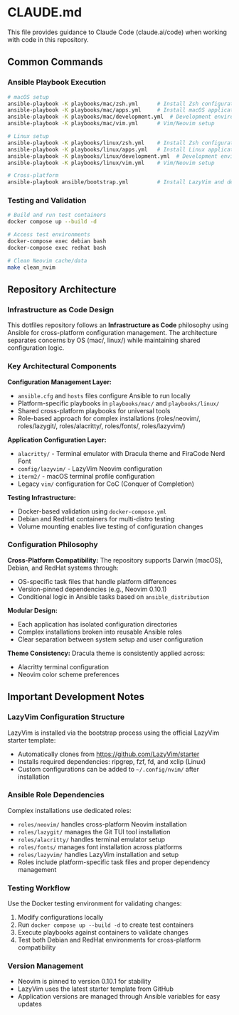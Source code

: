 # CLAUDE.md

This file provides guidance to Claude Code (claude.ai/code) when working with code in this repository.

## Common Commands

### Ansible Playbook Execution

```bash
# macOS setup
ansible-playbook -K playbooks/mac/zsh.yml      # Install Zsh configuration
ansible-playbook -K playbooks/mac/apps.yml     # Install macOS applications
ansible-playbook -K playbooks/mac/development.yml  # Development environment setup
ansible-playbook -K playbooks/mac/vim.yml      # Vim/Neovim setup

# Linux setup
ansible-playbook -K playbooks/linux/zsh.yml    # Install Zsh configuration
ansible-playbook -K playbooks/linux/apps.yml   # Install Linux applications
ansible-playbook -K playbooks/linux/development.yml  # Development environment setup
ansible-playbook -K playbooks/linux/vim.yml    # Vim/Neovim setup

# Cross-platform
ansible-playbook ansible/bootstrap.yml         # Install LazyVim and development tools
```

### Testing and Validation

```bash
# Build and run test containers
docker compose up --build -d

# Access test environments
docker-compose exec debian bash
docker-compose exec redhat bash

# Clean Neovim cache/data
make clean_nvim
```

## Repository Architecture

### Infrastructure as Code Design

This dotfiles repository follows an **Infrastructure as Code** philosophy using Ansible for cross-platform configuration management. The architecture separates concerns by OS (mac/, linux/) while maintaining shared configuration logic.

### Key Architectural Components

**Configuration Management Layer:**

- `ansible.cfg` and `hosts` files configure Ansible to run locally
- Platform-specific playbooks in `playbooks/mac/` and `playbooks/linux/`
- Shared cross-platform playbooks for universal tools
- Role-based approach for complex installations (roles/neovim/, roles/lazygit/, roles/alacritty/, roles/fonts/, roles/lazyvim/)

**Application Configuration Layer:**

- `alacritty/` - Terminal emulator with Dracula theme and FiraCode Nerd Font
- `config/lazyvim/` - LazyVim Neovim configuration
- `iterm2/` - macOS terminal profile configuration
- Legacy `vim/` configuration for CoC (Conquer of Completion)

**Testing Infrastructure:**

- Docker-based validation using `docker-compose.yml`
- Debian and RedHat containers for multi-distro testing
- Volume mounting enables live testing of configuration changes

### Configuration Philosophy

**Cross-Platform Compatibility:**
The repository supports Darwin (macOS), Debian, and RedHat systems through:

- OS-specific task files that handle platform differences
- Version-pinned dependencies (e.g., Neovim 0.10.1)
- Conditional logic in Ansible tasks based on `ansible_distribution`

**Modular Design:**

- Each application has isolated configuration directories
- Complex installations broken into reusable Ansible roles
- Clear separation between system setup and user configuration

**Theme Consistency:**
Dracula theme is consistently applied across:

- Alacritty terminal configuration
- Neovim color scheme preferences

## Important Development Notes

### LazyVim Configuration Structure

LazyVim is installed via the bootstrap process using the official LazyVim starter template:

- Automatically clones from <https://github.com/LazyVim/starter>
- Installs required dependencies: ripgrep, fzf, fd, and xclip (Linux)
- Custom configurations can be added to `~/.config/nvim/` after installation

### Ansible Role Dependencies

Complex installations use dedicated roles:

- `roles/neovim/` handles cross-platform Neovim installation
- `roles/lazygit/` manages the Git TUI tool installation
- `roles/alacritty/` handles terminal emulator setup
- `roles/fonts/` manages font installation across platforms
- `roles/lazyvim/` handles LazyVim installation and setup
- Roles include platform-specific task files and proper dependency management

### Testing Workflow

Use the Docker testing environment for validating changes:

1. Modify configurations locally
2. Run `docker compose up --build -d` to create test containers
3. Execute playbooks against containers to validate changes
4. Test both Debian and RedHat environments for cross-platform compatibility

### Version Management

- Neovim is pinned to version 0.10.1 for stability
- LazyVim uses the latest starter template from GitHub
- Application versions are managed through Ansible variables for easy updates
